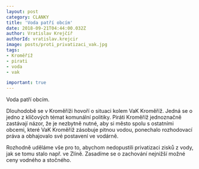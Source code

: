 ```yaml
---
layout: post
category: CLANKY
title: 'Voda patří obcím'
date: 2018-09-21T04:44:00.032Z
author: Vratislav Krejčíř
authorId: vratislav.krejcir
image: posts/proti_privatizaci_vak.jpg
tags: 
- Kroměříž
- pirati
- voda
- vak

important: true
---
```


Voda patří obcím.

Dlouhodobě se v Kroměříži hovoří o situaci kolem VaK Kroměříž. Jedná se o jedno z klíčových témat komunální politiky. Piráti Kroměříž jednoznačně zastávají názor, že je nezbytně nutné, aby si město spolu s ostatními obcemi, které VaK Kroměříž zásobuje pitnou vodou, ponechalo rozhodovací práva a obhajovalo své postavení ve vodárně.

Rozhodně uděláme vše pro to, abychom nedopustili privatizaci zisků z vody, jak se tomu stalo např. ve Zlíně. Zasadíme se o zachování nejnižší možné ceny vodného a stočného.
